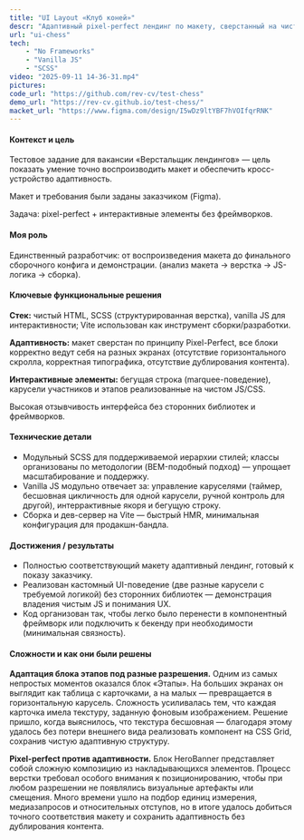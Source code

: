```yaml
---
title: "UI Layout «Клуб коней»"
descr: "Адаптивный pixel-perfect лендинг по макету, сверстанный на чистом HTML/CSS/vanilla JS с кастомными каруселями, бегущей строкой и анимациями."
url: "ui-chess"
tech:
    - "No Frameworks"
    - "Vanilla JS"
    - "SCSS"
video: "2025-09-11 14-36-31.mp4"
pictures:
code_url: "https://github.com/rev-cv/test-chess"
demo_url: "https://rev-cv.github.io/test-chess/"
macket_url: "https://www.figma.com/design/I5wDz9ltYBF7hVOIfqrRNK"
---
```


#### Контекст и цель

Тестовое задание для вакансии «Верстальщик лендингов» — цель показать умение точно воспроизводить макет и обеспечить кросс-устройство адаптивность.

Макет и требования были заданы заказчиком (Figma).

Задача: pixel-perfect + интерактивные элементы без фреймворков.

#### Моя роль

Единственный разработчик: от воспроизведения макета до финального сборочного конфига и демонстрации. (анализ макета → верстка → JS-логика → сборка).

#### Ключевые функциональные решения

**Стек:** чистый HTML, SCSS (структурированная верстка), vanilla JS для интерактивности; Vite использован как инструмент сборки/разработки.

**Адаптивность:** макет сверстан по принципу Pixel-Perfect, все блоки корректно ведут себя на разных экранах (отсутствие горизонтального скролла, корректная типографика, отсутствие дублирования контента).

**Интерактивные элементы:** бегущая строка (marquee-поведение), карусели участников и этапов реализованные на чистом JS/CSS.

Высокая отзывчивость интерфейса без сторонних библиотек и фреймворков.

#### Технические детали

- Модульный SCSS для поддерживаемой иерархии стилей; классы организованы по методологии (BEM-подобный подход) — упрощает масштабирование и поддержку.
- Vanilla JS модульно отвечает за: управление каруселями (таймер, бесшовная цикличность для одной карусели, ручной контроль для другой), интеррактивные якоря и бегущую строку.
- Сборка и дев-сервер на Vite — быстрый HMR, минимальная конфигурация для продакшн-бандла.

#### Достижения / результаты

- Полностью соответствующий макету адаптивный лендинг, готовый к показу заказчику.
- Реализован кастомный UI-поведение (две разные карусели с требуемой логикой) без сторонних библиотек — демонстрация владения чистым JS и понимания UX.
- Код организован так, чтобы легко было перенести в компонентный фреймворк или подключить к бекенду при необходимости (минимальная связность).

#### Сложности и как они были решены

**Адаптация блока этапов под разные разрешения.** Одним из самых непростых моментов оказался блок «Этапы». На больших экранах он выглядит как таблица с карточками, а на малых — превращается в горизонтальную карусель. Сложность усиливалась тем, что каждая карточка имела текстуру, заданную фоновым изображением. Решение пришло, когда выяснилось, что текстура бесшовная — благодаря этому удалось без потери внешнего вида реализовать компонент на CSS Grid, сохранив чистую адаптивную структуру.

**Pixel-perfect против адаптивности.** Блок HeroBanner представляет собой сложную композицию из накладывающихся элементов. Процесс верстки требовал особого внимания к позиционированию, чтобы при любом разрешении не появлялись визуальные артефакты или смещения. Много времени ушло на подбор единиц измерения, медиазапросов и относительных отступов, но в итоге удалось добиться точного соответствия макету и сохранить адаптивность без дублирования контента.
